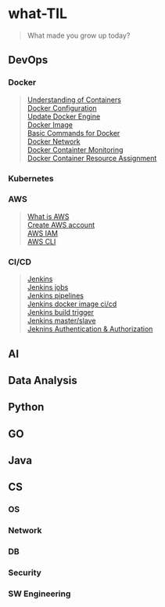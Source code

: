 # what-TIL
> What made you grow up today?
## DevOps
### Docker
> [Understanding of Containers](/DevOps/Docker/understanding_of_containers.md)      
[Docker Configuration](/DevOps/Docker/configuration_Docker.md)      
[Update Docker Engine](/DevOps/Docker/update_docker_engine.md)      
[Docker Image](/DevOps/Docker/manage_docker_image.md)   
[Basic Commands for Docker](/DevOps/Docker/basic_commands_for_docker.md)    
[Docker Network](/DevOps/Docker/docker_network.md)      
[Docker Containter Monitoring](/DevOps/Docker/container_monitoring.md)     
[Docker Container Resource Assignment](/DevOps/Docker/control_resource_of_container.md)      

### Kubernetes
### AWS
   > [What is AWS](/DevOps/AWS/What_is_AWS.md)     
   [Create AWS account](/DevOps/AWS/Create_AWS_account.md)     
   [AWS IAM](/DevOps/AWS/IAM.md)    
   [AWS CLI](/DevOps/AWS/AWS_CLI.md)    

### CI/CD
   > [Jenkins](/DevOps/CICD/Jenkins.md)     
   [Jenkins jobs](/DevOps/CICD/Jenkins_jobs.md)     
   [Jenkins pipelines](/DevOps/CICD/Jenkins_pipelines.md)   
   [Jenkins docker image ci/cd](/DevOps/CICD/Jenkins_docker_cicd.md)        
   [Jenkins build trigger](/DevOps/CICD/Jenkins_build_trigger.md)       
   [Jenkins master/slave](/DevOps/CICD/Jenkins_master_slave.md)     
   [Jeknins Authentication & Authorization](/DevOps/CICD/Jenkins_authentication_authorization.md)       
## AI

## Data Analysis

## Python
   
## GO

## Java

## CS
### OS
### Network
### DB
### Security
### SW Engineering
### 